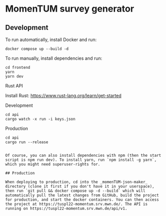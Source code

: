 # MomenTUM survey generator

## Development

To run automatically, install Docker and run:

```
docker compose up --build -d
```

To run manually, install dependencies and run:

```
cd frontend
yarn
yarn dev
```

Rust API

Install Rust: https://www.rust-lang.org/learn/get-started

Development

```
cd api
cargo watch -x run -i keys.json
```

Production

```
cd api
cargo run --release
```

```

Of course, you can also install dependencies with npm (then the start script is npm run dev). To install yarn, run `npm install -g yarn`, which you might need superuser-rights for.

## Production

When deploying to production, cd into the _momenTUM-json-maker_ directory (clone it first if you don't have it in your userspace), then run `git pull && docker compose up -d --build` which will automatically pull the latest changes from GitHub, build the project for production, and start the docker containers. You can then access the project at https://tuspl22-momentum.srv.mwn.de/. The API is running on https://tuspl22-momentum.srv.mwn.de/api/v1.
```
